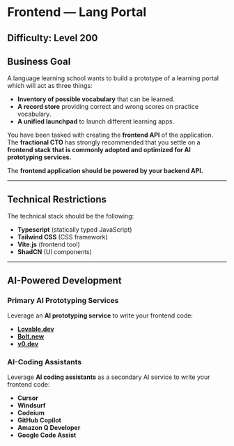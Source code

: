 # Frontend — Lang Portal

## Difficulty: Level 200

## Business Goal  

A language learning school wants to build a prototype of a learning portal which will act as three things:  

- **Inventory of possible vocabulary** that can be learned.  
- **A record store** providing correct and wrong scores on practice vocabulary.  
- **A unified launchpad** to launch different learning apps.  

You have been tasked with creating the **frontend API** of the application.  
The **fractional CTO** has strongly recommended that you settle on a **frontend stack that is commonly adopted and optimized for AI prototyping services.**  

The **frontend application should be powered by your backend API.**  

---

## Technical Restrictions  

The technical stack should be the following:  

- **Typescript** (statically typed JavaScript)  
- **Tailwind CSS** (CSS framework)  
- **Vite.js** (frontend tool)  
- **ShadCN** (UI components)  

---

## AI-Powered Development  

### **Primary AI Prototyping Services**  

Leverage an **AI prototyping service** to write your frontend code:  

- [**Lovable.dev**](https://lovable.dev)  
- [**Bolt.new**](https://bolt.new)  
- [**v0.dev**](https://v0.dev)  

### **AI-Coding Assistants**  

Leverage **AI coding assistants** as a secondary AI service to write your frontend code:  

- **Cursor**  
- **Windsurf**  
- **Codeium**  
- **GitHub Copilot**  
- **Amazon Q Developer**  
- **Google Code Assist**  
